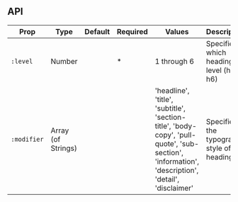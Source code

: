## API

| Prop | Type | Default | Required | Values | Description |
| --- | --- | --- | --- | --- | --- |
| `:level` | Number |  | * | 1 through 6 | Specifies which heading level (h1-h6) |
| `:modifier` | Array (of Strings) |  |  | 'headline', 'title', 'subtitle', 'section-title', 'body-copy', 'pull-quote', 'sub-section', 'information', 'description', 'detail', 'disclaimer' | Specifies the typography style of the heading |
